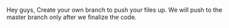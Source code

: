 Hey guys, 
Create your own branch to push your files up.
We will push to the master branch only after we finalize the code.
